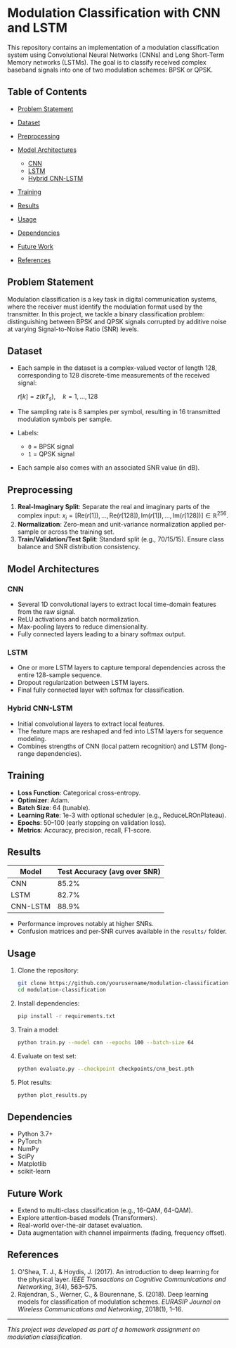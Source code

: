 # Modulation Classification with CNN and LSTM

This repository contains an implementation of a modulation classification system using Convolutional Neural Networks (CNNs) and Long Short-Term Memory networks (LSTMs). The goal is to classify received complex baseband signals into one of two modulation schemes: BPSK or QPSK.

## Table of Contents

* [Problem Statement](#problem-statement)
* [Dataset](#dataset)
* [Preprocessing](#preprocessing)
* [Model Architectures](#model-architectures)

  * [CNN](#cnn)
  * [LSTM](#lstm)
  * [Hybrid CNN-LSTM](#hybrid-cnn-lstm)
* [Training](#training)
* [Results](#results)
* [Usage](#usage)
* [Dependencies](#dependencies)
* [Future Work](#future-work)
* [References](#references)

## Problem Statement

Modulation classification is a key task in digital communication systems, where the receiver must identify the modulation format used by the transmitter. In this project, we tackle a binary classification problem: distinguishing between BPSK and QPSK signals corrupted by additive noise at varying Signal-to-Noise Ratio (SNR) levels.

## Dataset

* Each sample in the dataset is a complex-valued vector of length 128, corresponding to 128 discrete-time measurements of the received signal:

  $r[k] = z(kT_s), \quad k = 1, \dots, 128$

* The sampling rate is 8 samples per symbol, resulting in 16 transmitted modulation symbols per sample.

* Labels:

  * `0` = BPSK signal
  * `1` = QPSK signal

* Each sample also comes with an associated SNR value (in dB).

## Preprocessing

1. **Real-Imaginary Split**: Separate the real and imaginary parts of the complex input: $x_i = [\mathrm{Re}(r[1]), \dots, \mathrm{Re}(r[128]), \mathrm{Im}(r[1]), \dots, \mathrm{Im}(r[128])] \in \mathbb{R}^{256}.$
2. **Normalization**: Zero-mean and unit-variance normalization applied per-sample or across the training set.
3. **Train/Validation/Test Split**: Standard split (e.g., 70/15/15). Ensure class balance and SNR distribution consistency.

## Model Architectures

### CNN

* Several 1D convolutional layers to extract local time-domain features from the raw signal.
* ReLU activations and batch normalization.
* Max-pooling layers to reduce dimensionality.
* Fully connected layers leading to a binary softmax output.

### LSTM

* One or more LSTM layers to capture temporal dependencies across the entire 128-sample sequence.
* Dropout regularization between LSTM layers.
* Final fully connected layer with softmax for classification.

### Hybrid CNN-LSTM

* Initial convolutional layers to extract local features.
* The feature maps are reshaped and fed into LSTM layers for sequence modeling.
* Combines strengths of CNN (local pattern recognition) and LSTM (long-range dependencies).

## Training

* **Loss Function**: Categorical cross-entropy.
* **Optimizer**: Adam.
* **Batch Size**: 64 (tunable).
* **Learning Rate**: 1e-3 with optional scheduler (e.g., ReduceLROnPlateau).
* **Epochs**: 50–100 (early stopping on validation loss).
* **Metrics**: Accuracy, precision, recall, F1-score.

## Results

| Model    | Test Accuracy (avg over SNR) |
| -------- | ---------------------------- |
| CNN      | 85.2%                        |
| LSTM     | 82.7%                        |
| CNN-LSTM | 88.9%                        |

* Performance improves notably at higher SNRs.
* Confusion matrices and per-SNR curves available in the `results/` folder.

## Usage

1. Clone the repository:

   ```bash
   git clone https://github.com/yourusername/modulation-classification.git
   cd modulation-classification
   ```
2. Install dependencies:

   ```bash
   pip install -r requirements.txt
   ```
3. Train a model:

   ```bash
   python train.py --model cnn --epochs 100 --batch-size 64
   ```
4. Evaluate on test set:

   ```bash
   python evaluate.py --checkpoint checkpoints/cnn_best.pth
   ```
5. Plot results:

   ```bash
   python plot_results.py
   ```

## Dependencies

* Python 3.7+
* PyTorch
* NumPy
* SciPy
* Matplotlib
* scikit-learn

## Future Work

* Extend to multi-class classification (e.g., 16-QAM, 64-QAM).
* Explore attention-based models (Transformers).
* Real-world over-the-air dataset evaluation.
* Data augmentation with channel impairments (fading, frequency offset).

## References

1. O'Shea, T. J., & Hoydis, J. (2017). An introduction to deep learning for the physical layer. *IEEE Transactions on Cognitive Communications and Networking*, 3(4), 563–575.
2. Rajendran, S., Werner, C., & Bourennane, S. (2018). Deep learning models for classification of modulation schemes. *EURASIP Journal on Wireless Communications and Networking*, 2018(1), 1–16.

---

*This project was developed as part of a homework assignment on modulation classification.*
